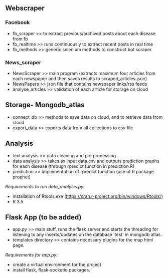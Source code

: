 
## Webscraper
### Facebook

- fb_scraper >> to extract previous/archived posts about each disease from fb
- fb_realtime >> runs continuously to extract recent posts in real time
- fb_methods >> generic selenium methods to construct bot scraper

### News_scraper 

- NewsScraper >> main program (extracts maximum four articles from each newspaper and then saves results to scraped_articles.json)
- NewsPapers >> json file that contains newspaper links/rss feeds
- analyse_articles >> validation of each article for storage on cloud

## Storage- Mongodb_atlas

- connect_db >> methods to save data on cloud, and to retrieve data from cloud
- export_data >> exports data from all collections to csv file

## Analysis

- text analysis >> data cleaning and pre processing
- data analysis >> takes as input data.csv and outputs prediction graphs for each disease (through rpredict function in prediction.R)
- prediction >> implementation of rpredict function (use of R package prophet) 

*Requirements to run data_analysis.py:*
- installation of Rtools.exe (https://cran.r-project.org/bin/windows/Rtools/)
- R 3.5 

## Flask App (to be added)
- app.py >> main stuff, runs the flask server and starts the threading for listening to any inserts/updates on the database 'test' in mongodb atlas.
- templates directory >> contains necessary plugins for the map html page.

*Requirements for app.py:*
- create a virtual environment for the project
- install flask, flask-socketio packages.
